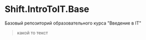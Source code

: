 # Shift.IntroToIT.Base
Базовый репозиторий образовательного курса "Введение в IT"

> какой то текст
